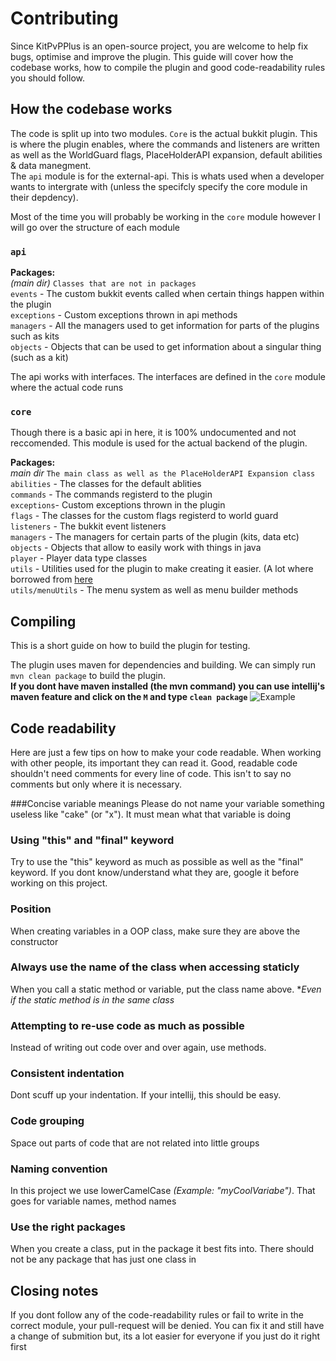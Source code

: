 # Contributing
Since KitPvPPlus is an open-source project, you are welcome to help fix bugs, optimise and improve the plugin. This guide will cover
how the codebase works, how to compile the plugin and good code-readability rules you should follow.

## How the codebase works
The code is split up into two modules. `Core` is the actual bukkit plugin. This is where the plugin enables, where the commands
and listeners are written as well as the WorldGuard flags, PlaceHolderAPI expansion, default abilities & data manegment.  
The `api` module is for the external-api. This is whats used when a developer wants to intergrate with (unless the specifcly specify the
core module in their depdency).  

Most of the time you will probably be working in the `core` module however I will go over the structure of each module

### `api`

**Packages:**  
  *(main dir)* `Classes that are not in packages`  
  `events` - The custom bukkit events called when certain things happen within the plugin  
  `exceptions` - Custom exceptions thrown in api methods  
  `managers` - All the managers used to get information for parts of the plugins such as kits  
  `objects` - Objects that can be used to get information about a singular thing (such as a kit)  

The api works with interfaces. The interfaces are defined in the `core` module where the actual code runs

### `core`
Though there is a basic api in here, it is 100% undocumented and not reccomended. This module is used for the actual backend of the plugin.

**Packages:**  
*main dir* `The main class as well as the PlaceHolderAPI Expansion class`  
`abilities` - The classes for the default ablities  
`commands` - The commands registerd to the plugin  
`exceptions`- Custom exceptions thrown in the plugin  
`flags` - The classes for the custom flags registerd to world guard  
`listeners` - The bukkit event listeners  
`managers` - The managers for certain parts of the plugin (kits, data etc)  
`objects` - Objects that allow to easily work with things in java  
`player` - Player data type classes  
`utils` - Utilities used for the plugin to make creating it easier. (A lot where borrowed from [here](https://github.com/Nuckerr/Utilities)  
`utils/menuUtils` - The menu system as well as menu builder methods  

## Compiling
This is a short guide on how to build the plugin for testing.

The plugin uses maven for dependencies and building. We can simply run `mvn clean package` to build the plugin.  
**If you dont have maven installed (the mvn command) you can use intellij's maven feature and click on the `M` and type `clean package`**
![Example](https://i.imgur.com/embCjyv.png)


## Code readability
Here are just a few tips on how to make your code readable. When working with other
people, its important they can read it. Good, readable code shouldn't need comments
for every line of code. This isn't to say no comments but only where it is necessary.

###Concise variable meanings
Please do not name your variable something useless like "cake" (or "x"). It must mean what that
variable is doing

### Using "this" and "final" keyword
Try to use the "this" keyword as much as possible as well as the "final" keyword. If you dont
know/understand what they are, google it before working on this project.

### Position
When creating variables in a OOP class, make sure they are above the constructor

### Always use the name of the class when accessing staticly
When you call a static method or variable, put the class name above. **Even if the static method
is in the same class*

### Attempting to re-use code as much as possible
Instead of writing out code over and over again, use methods.

### Consistent indentation
Dont scuff up your indentation. If your intellij, this should be easy.

### Code grouping
Space out parts of code that are not related into little groups

### Naming convention
In this project we use lowerCamelCase *(Example: "myCoolVariabe")*. That goes for variable names,
method names

### Use the right packages
When you create a class, put in the package it best fits into. There should not be any package
that has just one class in

## Closing notes
If you dont follow any of the code-readability rules or fail to write in the correct module,
your pull-request will be denied. You can fix it and still have a change of submition but, its
a lot easier for everyone if you just do it right first